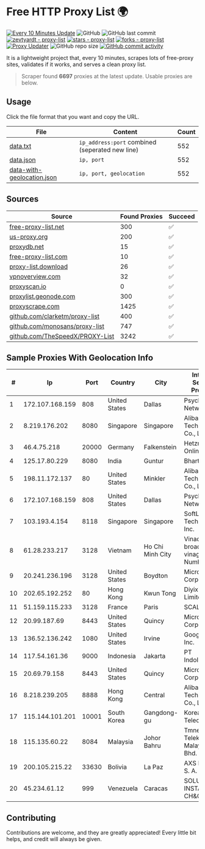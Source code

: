 
# Free HTTP Proxy List 🌍

[![Every 10 Minutes Update](https://github.com/mertguvencli/http-proxy-list/actions/workflows/main.yml/badge.svg?branch=main)](https://github.com/mertguvencli/http-proxy-list/actions/workflows/main.yml)
![GitHub](https://img.shields.io/github/license/mertguvencli/http-proxy-list)
![GitHub last commit](https://img.shields.io/github/last-commit/mertguvencli/http-proxy-list)
[![zevtyardt - proxy-list](https://img.shields.io/static/v1?label=zevtyardt&message=proxy-list&color=blue&logo=github)](https://github.com/zevtyardt/proxy-list "Go to GitHub repo")
[![stars - proxy-list](https://img.shields.io/github/stars/zevtyardt/proxy-list?style=social)](https://github.com/zevtyardt/proxy-list)
[![forks - proxy-list](https://img.shields.io/github/forks/zevtyardt/proxy-list?style=social)](https://github.com/zevtyardt/proxy-list)
[![Proxy Updater](https://github.com/zevtyardt/proxy-list/workflows/Proxy%20Updater/badge.svg)](https://github.com/zevtyardt/proxy-list/actions?query=workflow:"Proxy+Updater")
![GitHub repo size](https://img.shields.io/github/repo-size/zevtyardt/proxy-list)
[![GitHub commit activity](https://img.shields.io/github/commit-activity/m/zevtyardt/proxy-list?logo=commits)](https://github.com/zevtyardt/proxy-list/commits/main)

It is a lightweight project that, every 10 minutes, scrapes lots of free-proxy sites, validates if it works, and serves a clean proxy list.

> Scraper found **6697** proxies at the latest update. Usable proxies are below.

## Usage

Click the file format that you want and copy the URL.

|File|Content|Count|
|----|-------|-----|
|[data.txt](https://raw.githubusercontent.com/mertguvencli/http-proxy-list/main/proxy-list/data.txt)|`ip_address:port` combined (seperated new line)|552|
|[data.json](https://raw.githubusercontent.com/mertguvencli/http-proxy-list/main/proxy-list/data.json)|`ip, port`|552|
|[data-with-geolocation.json](https://raw.githubusercontent.com/mertguvencli/http-proxy-list/main/proxy-list/data-with-geolocation.json)|`ip, port, geolocation`|552|

## Sources

|Source|Found Proxies|Succeed|
|------|-------------|-------|
|[free-proxy-list.net](https://free-proxy-list.net)|300|✅|
|[us-proxy.org](https://www.us-proxy.org)|200|✅|
|[proxydb.net](http://proxydb.net)|15|✅|
|[free-proxy-list.com](https://free-proxy-list.com/?page=&port=&type%5B%5D=http&type%5B%5D=https&up_time=0&search=Search)|10|✅|
|[proxy-list.download](https://www.proxy-list.download/HTTP)|26|✅|
|[vpnoverview.com](https://vpnoverview.com/privacy/anonymous-browsing/free-proxy-servers)|32|✅|
|[proxyscan.io](https://www.proxyscan.io)|0|✅|
|[proxylist.geonode.com](https://proxylist.geonode.com/api/proxy-list?limit=300&page=1&sort_by=lastChecked&sort_type=desc&protocols=http,https)|300|✅|
|[proxyscrape.com](https://api.proxyscrape.com/v2/?request=displayproxies&protocol=http&timeout=10000&country=all&ssl=all&anonymity=all)|1425|✅|
|[github.com/clarketm/proxy-list](https://raw.githubusercontent.com/clarketm/proxy-list/master/proxy-list-raw.txt)|400|✅|
|[github.com/monosans/proxy-list](https://raw.githubusercontent.com/monosans/proxy-list/main/proxies/http.txt)|747|✅|
|[github.com/TheSpeedX/PROXY-List](https://raw.githubusercontent.com/TheSpeedX/PROXY-List/master/http.txt)|3242|✅|


## Sample Proxies With Geolocation Info

|#|Ip|Port|Country|City|Internet Service Provider|
|-|--|----|-------|----|-------------------------|
|1|172.107.168.159|808|United States|Dallas|Psychz Networks|
|2|8.219.176.202|8080|Singapore|Singapore|Alibaba (US) Technology Co., Ltd.|
|3|46.4.75.218|20000|Germany|Falkenstein|Hetzner Online GmbH|
|4|125.17.80.229|8080|India|Guntur|Bharti Airtel|
|5|198.11.172.137|80|United States|Minkler|Alibaba (US) Technology Co., Ltd.|
|6|172.107.168.159|808|United States|Dallas|Psychz Networks|
|7|103.193.4.154|8118|Singapore|Singapore|SoftLayer Technologies Inc.|
|8|61.28.233.217|3128|Vietnam|Ho Chi Minh City|Vinadata broadcast via vinagame AS Number|
|9|20.241.236.196|3128|United States|Boydton|Microsoft Corporation|
|10|202.65.192.252|80|Hong Kong|Kwun Tong|Diyixian.com Limited|
|11|51.159.115.233|3128|France|Paris|SCALEWAY|
|12|20.99.187.69|8443|United States|Quincy|Microsoft Corporation|
|13|136.52.136.242|1080|United States|Irvine|Google Fiber Inc.|
|14|117.54.161.36|9000|Indonesia|Jakarta|PT IndoInternet|
|15|20.69.79.158|8443|United States|Quincy|Microsoft Corporation|
|16|8.218.239.205|8888|Hong Kong|Central|Alibaba (US) Technology Co., Ltd.|
|17|115.144.101.201|10001|South Korea|Gangdong-gu|Korea Telecom|
|18|115.135.60.22|8084|Malaysia|Johor Bahru|Tmnet, Telekom Malaysia Bhd.|
|19|200.105.215.22|33630|Bolivia|La Paz|AXS Bolivia S. A.|
|20|45.234.61.12|999|Venezuela|Caracas|SOLUCIONES INSTALRED CH&C C.A.|



## Contributing

Contributions are welcome, and they are greatly appreciated! Every
little bit helps, and credit will always be given.

